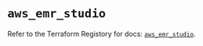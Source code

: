 # `aws_emr_studio`

Refer to the Terraform Registory for docs: [`aws_emr_studio`](https://registry.terraform.io/providers/hashicorp/aws/4.63.0/docs/resources/emr_studio).
